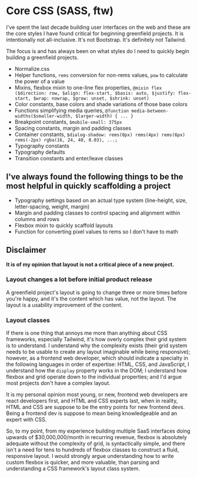 # Core CSS (SASS, ftw)
I've spent the last decade building user interfaces on the web and these are the core styles I have found critical for
beginning greenfield projects.  It is intentionally not all-inclusive. It's not Bootstrap. It's definitely not Tailwind.

The focus is and has always been on what styles do I need to quickly begin building a greenfield projects.

- Normalize.css
- Helper functions, `rems` conversion for non-rems values, `pow` to calculate the power of a value
- Mixins, flexbox mixin to one-line flex properties, `@mixin flex ($direction: row, $align: flex-start, $basis: auto, $justify: flex-start, $wrap: nowrap, $grow: unset, $shrink: unset)`
- Color constants, base colors and shade variations of those base colors
- Functions simplifying media queries, `@function media-between-widths($smaller-width, $larger-width) { ... }`
- Breakpoint constants, `$mobile-small: 375px`
- Spacing constants, margin and padding classes
- Container constants, `$dialog-shadow: rems(0px) rems(4px) rems(6px) rems(-2px) rgba(16, 24, 40, 0.03), ...;`
- Typography constants
- Typography defaults
- Transition constants and enter/leave classes

## I've always found the following things to be the most helpful in quickly scaffolding a project
- Typography settings based on an actual type system (line-height, size, letter-spacing, weight, margin)
- Margin and padding classes to control spacing and alignment within columns and rows
- Flexbox mixin to quickly scaffold layouts
- Function for converting pixel values to rems so I don't have to math

## Disclaimer
**It is of my opinion that layout is not a critical piece of a new project.**
### Layout changes a lot before initial product release
A greenfield project's layout is going to change three or more times before you're happy, and it's the content which has value, not the layout. The
layout is a usability improvement of the content.

### Layout classes
If there is one thing that annoys me more than anything about CSS frameworks, especially Tailwind, it's how overly complex their grid system is to understand.
I understand why the complexity exists (their grid system needs to be usable to create any layout imaginable while being responsive);
however, as a frontend web developer, which should indicate a specialty in the following languages in order of expertise: HTML, CSS, and JavaScript,
I understand how the `display` property works in the DOM; I understand how flexbox and grid operate down to the individual properties; 
and I'd argue most projects don't have a complex layout. 

It is my personal opinion most young, or new, frontend web developers are react developers first, and HTML and CSS experts last, when in reality, HTML and CSS
are suppose to be the entry points for new frontend devs. Being a frontend dev is suppose to mean being knowledgeable and an expert with CSS.

So, to my point, from my experience building multiple SaaS interfaces doing upwards of $30,000,000/month in recurring revenue, flexbox is absolutely adequate 
without the complexity of grid, is syntactically simple, and there isn't a need for tens to hundreds of flexbox classes to construct a fluid, responsive layout. 
I would strongly argue understanding how to write custom flexbox is quicker, and more valuable, than parsing and understanding a CSS framework's layout class system.
 
